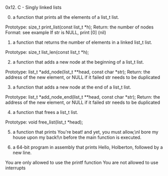0x12. C - Singly linked lists

0. a function that prints all the elements of a list_t list.

Prototype: size_t print_list(const list_t *h);
Return: the number of nodes
Format: see example
If str is NULL, print [0] (nil)

1. a function that returns the number of elements in a linked list_t list.

Prototype: size_t list_len(const list_t *h);

2. a function that adds a new node at the beginning of a list_t list.

Prototype: list_t *add_node(list_t **head, const char *str);
Return: the address of the new element, or NULL if it failed
str needs to be duplicated

3. a function that adds a new node at the end of a list_t list.

Prototype: list_t *add_node_end(list_t **head, const char *str);
Return: the address of the new element, or NULL if it failed
str needs to be duplicated

4. a function that frees a list_t list.

Prototype: void free_list(list_t *head);

5. a function that prints You're beat! and yet, you must allow,\nI bore my house upon my back!\n before the main function is executed.

6. a 64-bit program in assembly that prints Hello, Holberton, followed by a new line.

You are only allowed to use the printf function
You are not allowed to use interrupts
